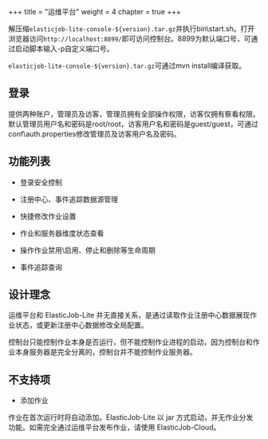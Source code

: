 +++
title = "运维平台"
weight = 4
chapter = true
+++

解压缩`elasticjob-lite-console-${version}.tar.gz`并执行bin\start.sh。打开浏览器访问`http://localhost:8899/`即可访问控制台。8899为默认端口号，可通过启动脚本输入-p自定义端口号。

`elasticjob-lite-console-${version}.tar.gz`可通过mvn install编译获取。

## 登录

提供两种账户，管理员及访客，管理员拥有全部操作权限，访客仅拥有察看权限。默认管理员用户名和密码是root/root，访客用户名和密码是guest/guest，可通过conf\auth.properties修改管理员及访客用户名及密码。

## 功能列表

* 登录安全控制

* 注册中心、事件追踪数据源管理

* 快捷修改作业设置

* 作业和服务器维度状态查看

* 操作作业禁用\启用、停止和删除等生命周期

* 事件追踪查询

## 设计理念

运维平台和 ElasticJob-Lite 并无直接关系，是通过读取作业注册中心数据展现作业状态，或更新注册中心数据修改全局配置。

控制台只能控制作业本身是否运行，但不能控制作业进程的启动，因为控制台和作业本身服务器是完全分离的，控制台并不能控制作业服务器。

## 不支持项

* 添加作业

作业在首次运行时将自动添加。ElasticJob-Lite 以 jar 方式启动，并无作业分发功能。如需完全通过运维平台发布作业，请使用 ElasticJob-Cloud。
